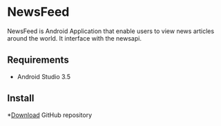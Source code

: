 # NewsFeed
NewsFeed is Android Application that enable users to view news articles around the world.
It interface with the newsapi.

## Requirements
* Android Studio 3.5
## Install
*[Download](https://github.com/kalyakiplangat/NewsFeed.git) GitHub repository


